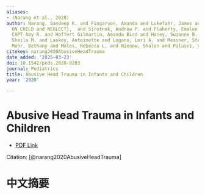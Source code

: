 ```yaml
---
aliases:
- (Narang et al., 2020)
author: Narang, Sandeep K. and Fingarson, Amanda and Lukefahr, James and ABUSE, {COUNCIL
  ON CHILD and NEGLECT},  and Sirotnak, Andrew P. and Flaherty, Emalee G. and Gavril,
  CAPT Amy R. and Hoffert Gilmartin, Amanda Bird and Haney, Suzanne B. and Idzerda,
  Sheila M. and Laskey, Antoinette and Legano, Lori A. and Messner, Stephen A. and
  Mohr, Bethany and Moles, Rebecca L. and Nienow, Shalon and Palusci, Vincent J.
citekey: narang2020AbusiveHeadTrauma
date_added: '2025-03-23'
doi: 10.1542/peds.2020-0203
journal: Pediatrics
title: Abusive Head Trauma in Infants and Children
year: '2020'

---
```

# Abusive Head Trauma in Infants and Children
- [PDF Link](zotero://open-pdf/library/items/INLZX58E)

Citation: [@narang2020AbusiveHeadTrauma]

# 中文摘要

